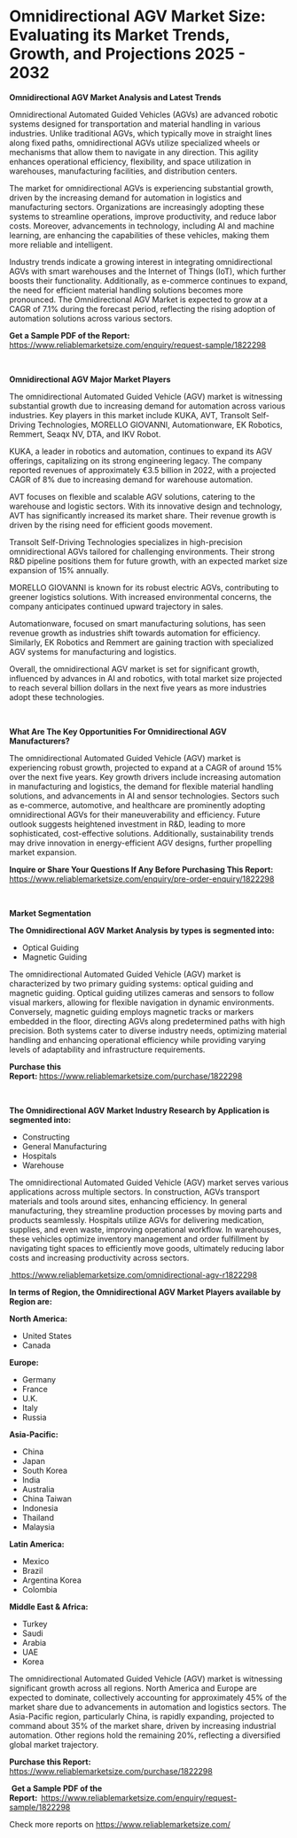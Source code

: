 <p><h1>Omnidirectional AGV Market Size: Evaluating its Market Trends, Growth, and Projections 2025 - 2032</h1></p><p><strong>Omnidirectional AGV Market Analysis and Latest Trends</strong></p>
<p><p>Omnidirectional Automated Guided Vehicles (AGVs) are advanced robotic systems designed for transportation and material handling in various industries. Unlike traditional AGVs, which typically move in straight lines along fixed paths, omnidirectional AGVs utilize specialized wheels or mechanisms that allow them to navigate in any direction. This agility enhances operational efficiency, flexibility, and space utilization in warehouses, manufacturing facilities, and distribution centers.</p><p>The market for omnidirectional AGVs is experiencing substantial growth, driven by the increasing demand for automation in logistics and manufacturing sectors. Organizations are increasingly adopting these systems to streamline operations, improve productivity, and reduce labor costs. Moreover, advancements in technology, including AI and machine learning, are enhancing the capabilities of these vehicles, making them more reliable and intelligent.</p><p>Industry trends indicate a growing interest in integrating omnidirectional AGVs with smart warehouses and the Internet of Things (IoT), which further boosts their functionality. Additionally, as e-commerce continues to expand, the need for efficient material handling solutions becomes more pronounced. The Omnidirectional AGV Market is expected to grow at a CAGR of 7.1% during the forecast period, reflecting the rising adoption of automation solutions across various sectors.</p></p>
<p><strong>Get a Sample PDF of the Report:&nbsp;</strong> <a href="https://www.reliablemarketsize.com/enquiry/request-sample/1822298?utm_campaign=3544&utm_medium=2&utm_source=Github&utm_content=ia&utm_term=09042025&utm_id=omnidirectional-agv">https://www.reliablemarketsize.com/enquiry/request-sample/1822298</a></p>
<p>&nbsp;</p>
<p><strong>Omnidirectional AGV Major Market Players</strong></p>
<p><p>The omnidirectional Automated Guided Vehicle (AGV) market is witnessing substantial growth due to increasing demand for automation across various industries. Key players in this market include KUKA, AVT, Transolt Self-Driving Technologies, MORELLO GIOVANNI, Automationware, EK Robotics, Remmert, Seaqx NV, DTA, and IKV Robot.</p><p>KUKA, a leader in robotics and automation, continues to expand its AGV offerings, capitalizing on its strong engineering legacy. The company reported revenues of approximately €3.5 billion in 2022, with a projected CAGR of 8% due to increasing demand for warehouse automation.</p><p>AVT focuses on flexible and scalable AGV solutions, catering to the warehouse and logistic sectors. With its innovative design and technology, AVT has significantly increased its market share. Their revenue growth is driven by the rising need for efficient goods movement.</p><p>Transolt Self-Driving Technologies specializes in high-precision omnidirectional AGVs tailored for challenging environments. Their strong R&D pipeline positions them for future growth, with an expected market size expansion of 15% annually.</p><p>MORELLO GIOVANNI is known for its robust electric AGVs, contributing to greener logistics solutions. With increased environmental concerns, the company anticipates continued upward trajectory in sales.</p><p>Automationware, focused on smart manufacturing solutions, has seen revenue growth as industries shift towards automation for efficiency. Similarly, EK Robotics and Remmert are gaining traction with specialized AGV systems for manufacturing and logistics.</p><p>Overall, the omnidirectional AGV market is set for significant growth, influenced by advances in AI and robotics, with total market size projected to reach several billion dollars in the next five years as more industries adopt these technologies.</p></p>
<p>&nbsp;</p>
<p><strong>What Are The Key Opportunities For Omnidirectional AGV Manufacturers?</strong></p>
<p><p>The omnidirectional Automated Guided Vehicle (AGV) market is experiencing robust growth, projected to expand at a CAGR of around 15% over the next five years. Key growth drivers include increasing automation in manufacturing and logistics, the demand for flexible material handling solutions, and advancements in AI and sensor technologies. Sectors such as e-commerce, automotive, and healthcare are prominently adopting omnidirectional AGVs for their maneuverability and efficiency. Future outlook suggests heightened investment in R&D, leading to more sophisticated, cost-effective solutions. Additionally, sustainability trends may drive innovation in energy-efficient AGV designs, further propelling market expansion.</p></p>
<p><strong>Inquire or Share Your Questions If Any Before Purchasing This Report:</strong> <a href="https://www.reliablemarketsize.com/enquiry/pre-order-enquiry/1822298?utm_campaign=3544&utm_medium=2&utm_source=Github&utm_content=ia&utm_term=09042025&utm_id=omnidirectional-agv">https://www.reliablemarketsize.com/enquiry/pre-order-enquiry/1822298</a></p>
<p>&nbsp;</p>
<p><strong>Market Segmentation</strong></p>
<p><strong>The Omnidirectional AGV Market Analysis by types is segmented into:</strong></p>
<p><ul><li>Optical Guiding</li><li>Magnetic Guiding</li></ul></p>
<p><p>The omnidirectional Automated Guided Vehicle (AGV) market is characterized by two primary guiding systems: optical guiding and magnetic guiding. Optical guiding utilizes cameras and sensors to follow visual markers, allowing for flexible navigation in dynamic environments. Conversely, magnetic guiding employs magnetic tracks or markers embedded in the floor, directing AGVs along predetermined paths with high precision. Both systems cater to diverse industry needs, optimizing material handling and enhancing operational efficiency while providing varying levels of adaptability and infrastructure requirements.</p></p>
<p><strong>Purchase this Report:&nbsp;</strong><a href="https://www.reliablemarketsize.com/purchase/1822298?utm_campaign=3544&utm_medium=2&utm_source=Github&utm_content=ia&utm_term=09042025&utm_id=omnidirectional-agv">https://www.reliablemarketsize.com/purchase/1822298</a></p>
<p>&nbsp;</p>
<p><strong>The Omnidirectional AGV Market Industry Research by Application is segmented into:</strong></p>
<p><ul><li>Constructing</li><li>General Manufacturing</li><li>Hospitals</li><li>Warehouse</li></ul></p>
<p><p>The omnidirectional Automated Guided Vehicle (AGV) market serves various applications across multiple sectors. In construction, AGVs transport materials and tools around sites, enhancing efficiency. In general manufacturing, they streamline production processes by moving parts and products seamlessly. Hospitals utilize AGVs for delivering medication, supplies, and even waste, improving operational workflow. In warehouses, these vehicles optimize inventory management and order fulfillment by navigating tight spaces to efficiently move goods, ultimately reducing labor costs and increasing productivity across sectors.</p></p>
<p><a href="https://www.reliablemarketsize.com/omnidirectional-agv-r1822298?utm_campaign=3544&utm_medium=2&utm_source=Github&utm_content=ia&utm_term=09042025&utm_id=omnidirectional-agv">&nbsp;https://www.reliablemarketsize.com/omnidirectional-agv-r1822298</a></p>
<p><strong>In terms of Region, the Omnidirectional AGV Market Players available by Region are:</strong></p>
<p>
    <p> <strong> North America: </strong>
        <ul>
            <li>United States</li>
            <li>Canada</li>
        </ul>
        </p> 
    <p> <strong> Europe: </strong>
        <ul>
            <li>Germany</li>
            <li>France</li>
            <li>U.K.</li>
            <li>Italy</li>
            <li>Russia</li>
        </ul>
        </p> 
    <p> <strong> Asia-Pacific: </strong>
        <ul>
            <li>China</li>
            <li>Japan</li>
            <li>South Korea</li>
            <li>India</li>
            <li>Australia</li>
            <li>China Taiwan</li>
            <li>Indonesia</li>
            <li>Thailand</li>
            <li>Malaysia</li>
        </ul>
        </p> 
    <p> <strong> Latin America: </strong>
        <ul>
            <li>Mexico</li>
            <li>Brazil</li>
            <li>Argentina Korea</li>
            <li>Colombia</li>
        </ul>
        </p> 
    <p> <strong> Middle East & Africa: </strong>
        <ul>
            <li>Turkey</li>
            <li>Saudi</li>
            <li>Arabia</li>
            <li>UAE</li>
            <li>Korea</li>
        </ul>
    </p>
    </p>
<p><p>The omnidirectional Automated Guided Vehicle (AGV) market is witnessing significant growth across all regions. North America and Europe are expected to dominate, collectively accounting for approximately 45% of the market share due to advancements in automation and logistics sectors. The Asia-Pacific region, particularly China, is rapidly expanding, projected to command about 35% of the market share, driven by increasing industrial automation. Other regions hold the remaining 20%, reflecting a diversified global market trajectory.</p></p>
<p><strong>Purchase this Report: </strong><a href="https://www.reliablemarketsize.com/purchase/1822298?utm_campaign=3544&utm_medium=2&utm_source=Github&utm_content=ia&utm_term=09042025&utm_id=omnidirectional-agv">https://www.reliablemarketsize.com/purchase/1822298</a></p>
<p>&nbsp;<strong>Get a Sample PDF of the Report:&nbsp;&nbsp;</strong><a href="https://www.reliablemarketsize.com/enquiry/request-sample/1822298?utm_campaign=3544&utm_medium=2&utm_source=Github&utm_content=ia&utm_term=09042025&utm_id=omnidirectional-agv">https://www.reliablemarketsize.com/enquiry/request-sample/1822298</a></p>
<p><strong></strong></p>
<p>Check more reports on <a href="https://www.reliablemarketsize.com/?utm_campaign=3544&utm_medium=2&utm_source=Github&utm_content=ia&utm_term=09042025&utm_id=omnidirectional-agv">https://www.reliablemarketsize.com/</a></p>